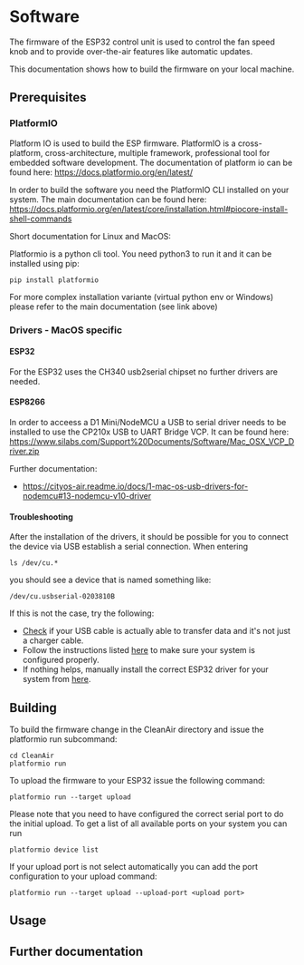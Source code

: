 # Software
The firmware of the ESP32 control unit is used to control the fan speed knob and to provide over-the-air features like automatic updates.

This documentation shows how to build the firmware on your local machine.

## Prerequisites

### PlatformIO
Platform IO is used to build the ESP firmware. PlatformIO is a cross-platform, cross-architecture, multiple framework, professional tool for embedded software development.
The documentation of platform io can be found here: https://docs.platformio.org/en/latest/

In order to build the software you need the PlatformIO CLI installed on your system. The main documentation can be found here: https://docs.platformio.org/en/latest/core/installation.html#piocore-install-shell-commands

Short documentation for Linux and MacOS:

Platformio is a python cli tool. You need python3 to run it and it can be installed using pip:

```
pip install platformio
```

For more complex installation variante (virtual python env or Windows) please refer to the  main documentation (see link above)



### Drivers - MacOS specific
#### ESP32
For the ESP32 uses the CH340 usb2serial chipset no further drivers are needed.

#### ESP8266
In order to acceess a D1 Mini/NodeMCU a USB to serial driver needs to be installed to use the CP210x USB to UART Bridge VCP. It can be found here:
https://www.silabs.com/Support%20Documents/Software/Mac_OSX_VCP_Driver.zip

Further documentation:
* https://cityos-air.readme.io/docs/1-mac-os-usb-drivers-for-nodemcu#13-nodemcu-v10-driver

#### Troubleshooting

After the installation of the drivers, it should be possible for you to connect the device via USB establish a serial connection. When entering

```
ls /dev/cu.*
```

you should see a device that is named something like:

```
/dev/cu.usbserial-0203810B
```

If this is not the case, try the following:

- [Check](https://www.dignited.com/50330/usb-data-cable-vs-usb-charging-cable/) if your USB cable is actually able to transfer data and it's not just a charger cable.
- Follow the instructions listed [here](https://docs.espressif.com/projects/esp-idf/en/latest/esp32/get-started/macos-setup.html) to make sure your system is configured properly.
- If nothing helps, manually install the correct ESP32 driver for your system from [here](https://www.ftdichip.com/Drivers/VCP.htm).

## Building

To build the firmware change in the CleanAir directory and issue the platformio run subcommand:

```
cd CleanAir
platformio run
```

To upload the firmware to your ESP32 issue the following command:

```
platformio run --target upload
```

Please note that you need to have configured the correct serial port to do the initial upload. To get a list of all available ports on your system you can run

```
platformio device list
```

If your upload port is not select automatically you can add the port configuration to your upload command:

```
platformio run --target upload --upload-port <upload port>
```


## Usage




## Further documentation